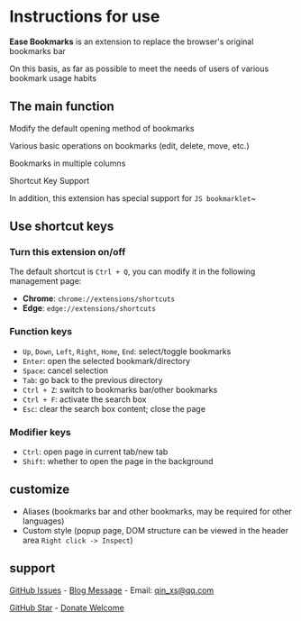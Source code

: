 # Instructions for use

**Ease Bookmarks** is an extension to replace the browser's original bookmarks bar

On this basis, as far as possible to meet the needs of users of various bookmark usage habits

## The main function

Modify the default opening method of bookmarks

Various basic operations on bookmarks (edit, delete, move, etc.)

Bookmarks in multiple columns

Shortcut Key Support

In addition, this extension has special support for `JS bookmarklet`~

## Use shortcut keys

### Turn this extension on/off

The default shortcut is `Ctrl + Q`, you can modify it in the following management page:
- **Chrome**: `chrome://extensions/shortcuts`
- **Edge**: `edge://extensions/shortcuts`

<!-- - Firefox: `about:addons` -> Extensions -> Settings Icons -> Manage Extension Shortcuts -->

### Function keys

- `Up`, `Down`, `Left`, `Right`, `Home`, `End`: select/toggle bookmarks
- `Enter`: open the selected bookmark/directory
- `Space`: cancel selection
- `Tab`: go back to the previous directory
- `Ctrl + Z`: switch to bookmarks bar/other bookmarks
- `Ctrl + F`: activate the search box
- `Esc`: clear the search box content; close the page

### Modifier keys

- `Ctrl`: open page in current tab/new tab
- `Shift`: whether to open the page in the background

## customize

- Aliases (bookmarks bar and other bookmarks, may be required for other languages)
- Custom style (popup page, DOM structure can be viewed in the header area `Right click -> Inspect`)

## support

[GitHub Issues](https://github.com/qinxs/Ease-Bookmarks/issues) - 
[Blog Message](https://7bxing.com/posts/beb3fd2a/) - 
Email: qin_xs@qq.com

[GitHub Star](https://github.com/qinxs/Ease-Bookmarks "If it's convenient, give a Star, thanks!") - 
[Donate Welcome](https://7bxing.com/donate/)

